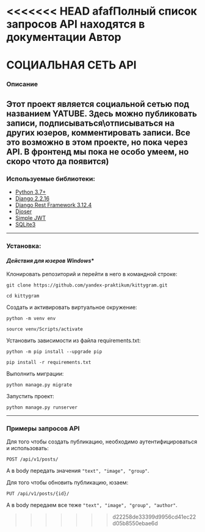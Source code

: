 <<<<<<< HEAD
afafПолный список запросов API находятся в документации
Автор
=======
# СОЦИАЛЬНАЯ СЕТЬ API
### Описание
Этот проект является социальной сетью под названием YATUBE. Здесь можно публиковать записи, подписываться\отписываться на других юзеров, комментировать записи. Все это возможно в этом проекте, но пока через API. В фронтенд мы пока не особо умеем, но скоро чтото да появится)
------------------------------------------------------------
### Используемые библиотеки:
- [Python 3.7+](https://www.python.org/)
- [Django 2.2.16](https://www.djangoproject.com)
- [Django Rest Framework 3.12.4](https://www.django-rest-framework.org)
- [Djoser](https://djoser.readthedocs.io/en/latest/getting_started.html)
- [Simple JWT](https://django-rest-framework-simplejwt.readthedocs.io/en/latest/)
- [SQLite3](https://www.sqlite.org/index.html)
------------------------------------------------------------
### Установка:
#### *Действия для юзеров Windows**

Клонировать репозиторий и перейти в него в командной строке:
```
git clone https://github.com/yandex-praktikum/kittygram.git
```
```
cd kittygram
```
Cоздать и активировать виртуальное окружение:
```
python -m venv env
```
```
source venv/Scripts/activate
```
Установить зависимости из файла requirements.txt:
```
python -m pip install --upgrade pip
```
```
pip install -r requirements.txt
```
Выполнить миграции:
```
python manage.py migrate
```
Запустить проект:
```
python manage.py runserver
```
------------------------------------------------------------
### Примеры запросов API

Для того чтобы создать публикацию, необходимо аутентифицироваться и использовать:
```
POST /api/v1/posts/
```
А в body передать значения `"text", "image", "group"`.

Для того чтобы обновить публикацию, юзаем:
```
PUT /api/v1/posts/{id}/
```
А в body передаем все теже `"text", "image", "group", "author"`.

>>>>>>> d22258de33399d9956cd41ec22d05b8550ebae6d
